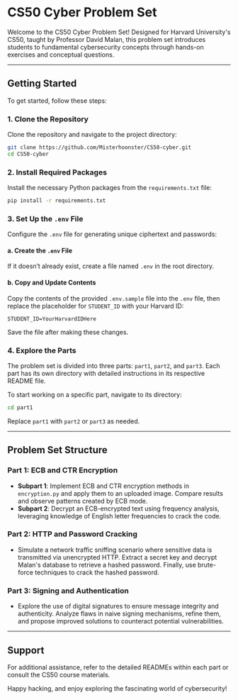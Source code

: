 # CS50 Cyber Problem Set

Welcome to the CS50 Cyber Problem Set! Designed for Harvard University's CS50, taught by Professor David Malan, this problem set introduces students to fundamental cybersecurity concepts through hands-on exercises and conceptual questions.

---

## Getting Started

To get started, follow these steps:

### 1. **Clone the Repository**
Clone the repository and navigate to the project directory:
```bash
git clone https://github.com/Misterhoonster/CS50-cyber.git
cd CS50-cyber
```

### 2. **Install Required Packages**
Install the necessary Python packages from the `requirements.txt` file:
```bash
pip install -r requirements.txt
```

### 3. **Set Up the `.env` File**
Configure the `.env` file for generating unique ciphertext and passwords:

#### a. **Create the `.env` File**  
If it doesn’t already exist, create a file named `.env` in the root directory.

#### b. **Copy and Update Contents**  
Copy the contents of the provided `.env.sample` file into the `.env` file, then replace the placeholder for `STUDENT_ID` with your Harvard ID:
```env
STUDENT_ID=YourHarvardIDHere
```

Save the file after making these changes.

### 4. **Explore the Parts**
The problem set is divided into three parts: `part1`, `part2`, and `part3`. Each part has its own directory with detailed instructions in its respective README file.

To start working on a specific part, navigate to its directory:
```bash
cd part1
```
Replace `part1` with `part2` or `part3` as needed.

--- 

## Problem Set Structure

### Part 1: ECB and CTR Encryption
- **Subpart 1**: Implement ECB and CTR encryption methods in `encryption.py` and apply them to an uploaded image. Compare results and observe patterns created by ECB mode.
- **Subpart 2**: Decrypt an ECB-encrypted text using frequency analysis, leveraging knowledge of English letter frequencies to crack the code.

### Part 2: HTTP and Password Cracking
- Simulate a network traffic sniffing scenario where sensitive data is transmitted via unencrypted HTTP. Extract a secret key and decrypt Malan's database to retrieve a hashed password. Finally, use brute-force techniques to crack the hashed password.

### Part 3: Signing and Authentication
- Explore the use of digital signatures to ensure message integrity and authenticity. Analyze flaws in naive signing mechanisms, refine them, and propose improved solutions to counteract potential vulnerabilities.

---

## Support
For additional assistance, refer to the detailed READMEs within each part or consult the CS50 course materials.

Happy hacking, and enjoy exploring the fascinating world of cybersecurity!